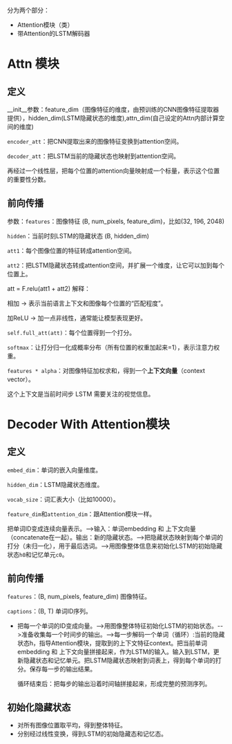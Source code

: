 分为两个部分：

- Attention模块（类）
- 带Attention的LSTM解码器

# Attn 模块

## 定义

__init__参数：feature_dim（图像特征的维度，由预训练的CNN图像特征提取器提供），hidden_dim(LSTM隐藏状态的维度),attn_dim(自己设定的Attn内部计算空间的维度)

 `encoder_att`：把CNN提取出来的图像特征变换到attention空间。

`decoder_att`：把LSTM当前的隐藏状态也映射到attention空间。

再经过一个线性层，把每个位置的attention向量映射成一个标量，表示这个位置的重要性分数。

## 前向传播

参数：`features`：图像特征 (B, num_pixels, feature_dim)，比如(32, 196, 2048)

`hidden`：当前时刻LSTM的隐藏状态 (B, hidden_dim)

`att1`：每个图像位置的特征转成attention空间。

`att2`：把LSTM隐藏状态转成attention空间，并扩展一个维度，让它可以加到每个位置上。

att = F.relu(att1 + att2)
解释：

相加 → 表示当前语言上下文和图像每个位置的“匹配程度”。

加ReLU → 加一点非线性，通常能让模型表现更好。

`self.full_att(att)`：每个位置得到一个打分。

`softmax`：让打分归一化成概率分布（所有位置的权重加起来=1），表示注意力权重。

`features * alpha`：对图像特征加权求和，得到一个**上下文向量**（context vector）。

这个上下文是当前时间步 LSTM 需要关注的视觉信息。

# Decoder With Attention模块

## 定义

`embed_dim`：单词的嵌入向量维度。

`hidden_dim`：LSTM隐藏状态维度。

`vocab_size`：词汇表大小（比如10000）。

`feature_dim`和`attention_dim`：跟Attention模块一样。

把单词ID变成连续向量表示。-->输入：单词embedding 和 上下文向量（concatenate在一起）。输出：新的隐藏状态。-->把隐藏状态映射到每个单词的打分（未归一化），用于最后选词。-->用图像整体信息来初始化LSTM的初始隐藏状态`h0`和记忆单元`c0`。

## 前向传播

`features`：(B, num_pixels, feature_dim)  图像特征。

`captions`：(B, T)  单词ID序列。

- 把每一个单词的ID变成向量。-->用图像整体特征初始化LSTM的初始状态。-->准备收集每一个时间步的输出。-->每一步解码一个单词（循环）:当前的隐藏状态h，指导Attention模块，提取到的上下文特征context。把当前单词embedding 和 上下文向量拼接起来，作为LSTM的输入。输入到LSTM，更新隐藏状态和记忆单元。把LSTM隐藏状态映射到词表上，得到每个单词的打分。保存每一步的输出结果。

  循环结束后：把每步的输出沿着时间轴拼接起来，形成完整的预测序列。

## 初始化隐藏状态

- 对所有图像位置取平均，得到整体特征。
- 分别经过线性变换，得到LSTM的初始隐藏态和记忆态。